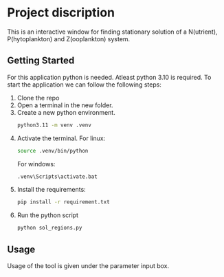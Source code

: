 <!-- ABOUT THE PROJECT -->
# Project discription
This is an interactive window for finding stationary solution of a N(utrient), P(hytoplankton) and Z(ooplankton) system.

## Getting Started
For this application python is needed. Atleast python 3.10 is required.
To start the application we can follow the following steps:
1. Clone the repo
2. Open a terminal in the new folder.
3. Create a new python environment.
    ```sh
    python3.11 -m venv .venv
    ```
4. Activate the terminal.
    For linux:
    ```sh
    source .venv/bin/python
    ```
    For windows:
    ```cmd
    .venv\Scripts\activate.bat
    ```
5. Install the requirements:
    ```sh
    pip install -r requirement.txt
    ```
6. Run the python script
    ```sh
    python sol_regions.py
    ```

## Usage
Usage of the tool is given under the parameter input box.